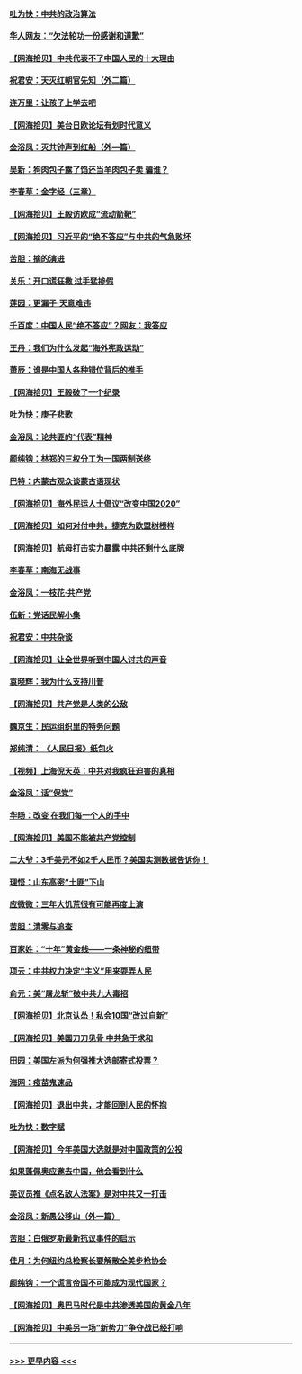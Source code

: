 #### [吐为快：中共的政治算法](../pages/nsc993/n12390506.md?t=09092102) 
#### [华人网友：“欠法轮功一份感谢和道歉”](../pages/nsc993/n12390098.md?t=09092102) 
#### [【网海拾贝】中共代表不了中国人民的十大理由](../pages/nsc993/n12388155.md?t=09092102) 
#### [祝君安：天灭红朝官先知（外二篇）](../pages/nsc993/n12387957.md?t=09092102) 
#### [连万里：让孩子上学去吧](../pages/nsc993/n12385309.md?t=09092102) 
#### [【网海拾贝】美台日欧论坛有划时代意义](../pages/nsc993/n12385232.md?t=09092102) 
#### [金浴凤：灭共钟声到红船（外一篇）](../pages/nsc993/n12385154.md?t=09092102) 
#### [吴新：狗肉包子露了馅还当羊肉包子卖 骗谁？](../pages/nsc993/n12385133.md?t=09092102) 
#### [李春草：金字经（三章）](../pages/nsc993/n12383691.md?t=09092102) 
#### [【网海拾贝】王毅访欧成“流动箭靶”](../pages/nsc993/n12383338.md?t=09092102) 
#### [【网海拾贝】习近平的“绝不答应”与中共的气急败坏](../pages/nsc993/n12382819.md?t=09092102) 
#### [苦胆：摘的演进](../pages/nsc993/n12382619.md?t=09092102) 
#### [关乐：开口谎狂撒 过手猛掺假](../pages/nsc993/n12382604.md?t=09092102) 
#### [莲园：更漏子‧天意难违](../pages/nsc993/n12382598.md?t=09092102) 
#### [千百度：中国人民“绝不答应”？网友：我答应](../pages/nsc993/n12382024.md?t=09092102) 
#### [王丹：我们为什么发起“海外宪政运动”](../pages/nsc993/n12380286.md?t=09092102) 
#### [萧辰：谁是中国人各种错位背后的推手](../pages/nsc993/n12379800.md?t=09092102) 
#### [【网海拾贝】王毅破了一个纪录](../pages/nsc993/n12379251.md?t=09092102) 
#### [吐为快：庚子悲歌](../pages/nsc993/n12378821.md?t=09092102) 
#### [金浴凤：论共匪的“代表”精神](../pages/nsc993/n12377546.md?t=09092102) 
#### [颜纯钩：林郑的三权分工为一国两制送终](../pages/nsc993/n12377306.md?t=09092102) 
#### [巴特：内蒙古观众谈蒙古语现状](../pages/nsc993/n12376923.md?t=09092102) 
#### [【网海拾贝】海外民运人士倡议“改变中国2020”](../pages/nsc993/n12376682.md?t=09092102) 
#### [【网海拾贝】如何对付中共，捷克为欧盟树榜样](../pages/nsc993/n12374209.md?t=09092102) 
#### [【网海拾贝】航母打击实力暴露 中共还剩什么底牌](../pages/nsc993/n12371825.md?t=09092102) 
#### [李春草：南海无战事](../pages/nsc993/n12371159.md?t=09092102) 
#### [金浴凤：一枝花·共产党](../pages/nsc993/n12368757.md?t=09092102) 
#### [伍新：党话民解小集](../pages/nsc993/n12366907.md?t=09092102) 
#### [祝君安：中共杂谈](../pages/nsc993/n12366076.md?t=09092102) 
#### [【网海拾贝】让全世界听到中国人讨共的声音](../pages/nsc993/n12365569.md?t=09092102) 
#### [袁晓辉：我为什么支持川普](../pages/nsc993/n12362670.md?t=09092102) 
#### [【网海拾贝】共产党是人类的公敌](../pages/nsc993/n12363182.md?t=09092102) 
#### [魏京生：民运组织里的特务问题](../pages/nsc993/n12363010.md?t=09092102) 
#### [郑纯清： 《人民日报》纸包火](../pages/nsc993/n12362706.md?t=09092102) 
#### [【视频】上海倪天英：中共对我疯狂迫害的真相](../pages/nsc993/n12356341.md?t=09092102) 
#### [金浴凤：话“保党”](../pages/nsc993/n12361867.md?t=09092102) 
#### [华旸：改变 在我们每一个人的手中](../pages/nsc993/n12361774.md?t=09092102) 
#### [【网海拾贝】美国不能被共产党控制](../pages/nsc993/n12360271.md?t=09092102) 
#### [二大爷：3千美元不如2千人民币？美国实测数据告诉你！](../pages/nsc993/n12358563.md?t=09092102) 
#### [理悟：山东高密“土匪”下山](../pages/nsc993/n12358535.md?t=09092102) 
#### [应微微：三年大饥荒很有可能再度上演](../pages/nsc993/n12358523.md?t=09092102) 
#### [苦胆：清零与追查](../pages/nsc993/n12358501.md?t=09092102) 
#### [百家姓：“十年”黄金线——一条神秘的纽带](../pages/nsc993/n12358319.md?t=09092102) 
#### [项云：中共权力决定“主义”用来耍弄人民](../pages/nsc993/n12358172.md?t=09092102) 
#### [俞元：美“屠龙斩”破中共九大毒招](../pages/nsc993/n12357822.md?t=09092102) 
#### [【网海拾贝】北京认怂！私会10国“改过自新”](../pages/nsc993/n12357784.md?t=09092102) 
#### [【网海拾贝】美国刀刀见骨 中共急于求和](../pages/nsc993/n12355511.md?t=09092102) 
#### [田园：美国左派为何强推大选邮寄式投票？](../pages/nsc993/n12352963.md?t=09092102) 
#### [海网：疫苗鬼速品](../pages/nsc993/n12354438.md?t=09092102) 
#### [【网海拾贝】退出中共，才能回到人民的怀抱](../pages/nsc993/n12352634.md?t=09092102) 
#### [吐为快：数字赋](../pages/nsc993/n12352317.md?t=09092102) 
#### [【网海拾贝】今年美国大选就是对中国政策的公投](../pages/nsc993/n12350973.md?t=09092102) 
#### [如果蓬佩奥应邀去中国，他会看到什么](../pages/nsc993/n12350945.md?t=09092102) 
#### [美议员推《点名敌人法案》是对中共又一打击](../pages/nsc993/n12350765.md?t=09092102) 
#### [金浴凤：新愚公移山（外一篇）](../pages/nsc993/n12350253.md?t=09092102) 
#### [苦胆：白俄罗斯最新抗议事件的启示](../pages/nsc993/n12349989.md?t=09092102) 
#### [佳月：为何纽约总检察长要解散全美步枪协会](../pages/nsc993/n12349939.md?t=09092102) 
#### [颜纯钩：一个谎言帝国不可能成为现代国家？](../pages/nsc993/n12349898.md?t=09092102) 
#### [【网海拾贝】奥巴马时代是中共渗透美国的黄金八年](../pages/nsc993/n12349284.md?t=09092102) 
#### [【网海拾贝】中美另一场“新势力”争夺战已经打响](../pages/nsc993/n12346998.md?t=09092102) 

----
#### [ >>> 更早内容 <<< ](../indexes/nsc993-earlier.md)
